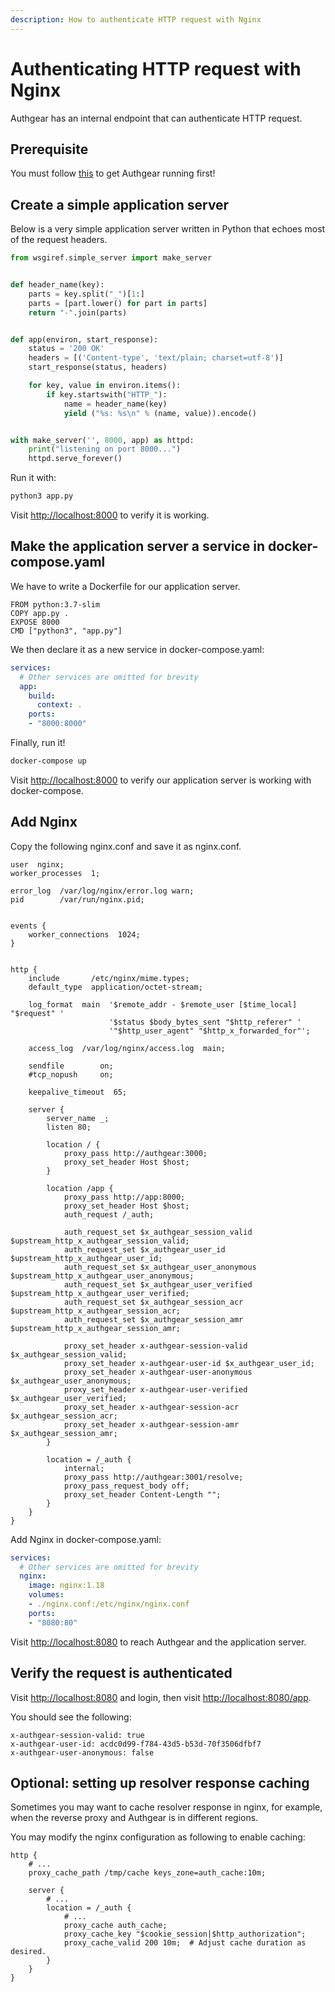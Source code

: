 ```yaml
---
description: How to authenticate HTTP request with Nginx
---
```


# Authenticating HTTP request with Nginx

Authgear has an internal endpoint that can authenticate HTTP request.

## Prerequisite

You must follow [this](../deploy-on-your-cloud/local.md) to get Authgear running first!

## Create a simple application server

Below is a very simple application server written in Python that echoes most of the request headers.

```python
from wsgiref.simple_server import make_server


def header_name(key):
    parts = key.split("_")[1:]
    parts = [part.lower() for part in parts]
    return "-".join(parts)


def app(environ, start_response):
    status = '200 OK'
    headers = [('Content-type', 'text/plain; charset=utf-8')]
    start_response(status, headers)

    for key, value in environ.items():
        if key.startswith("HTTP_"):
            name = header_name(key)
            yield ("%s: %s\n" % (name, value)).encode()


with make_server('', 8000, app) as httpd:
    print("listening on port 8000...")
    httpd.serve_forever()
```

Run it with:

```bash
python3 app.py
```

Visit [http://localhost:8000](http://localhost:8000) to verify it is working.

## Make the application server a service in docker-compose.yaml

We have to write a Dockerfile for our application server.

```text
FROM python:3.7-slim
COPY app.py .
EXPOSE 8000
CMD ["python3", "app.py"]
```

We then declare it as a new service in docker-compose.yaml:

```yaml
services:
  # Other services are omitted for brevity
  app:
    build:
      context: .
    ports:
    - "8000:8000"
```

Finally, run it!

```bash
docker-compose up
```

Visit [http://localhost:8000](http://localhost:8000) to verify our application server is working with docker-compose.

## Add Nginx

Copy the following nginx.conf and save it as nginx.conf.

```text
user  nginx;
worker_processes  1;

error_log  /var/log/nginx/error.log warn;
pid        /var/run/nginx.pid;


events {
    worker_connections  1024;
}


http {
    include       /etc/nginx/mime.types;
    default_type  application/octet-stream;

    log_format  main  '$remote_addr - $remote_user [$time_local] "$request" '
                      '$status $body_bytes_sent "$http_referer" '
                      '"$http_user_agent" "$http_x_forwarded_for"';

    access_log  /var/log/nginx/access.log  main;

    sendfile        on;
    #tcp_nopush     on;

    keepalive_timeout  65;

    server {
        server_name _;
        listen 80;

        location / {
            proxy_pass http://authgear:3000;
            proxy_set_header Host $host;
        }

        location /app {
            proxy_pass http://app:8000;
            proxy_set_header Host $host;
            auth_request /_auth;

            auth_request_set $x_authgear_session_valid $upstream_http_x_authgear_session_valid;
            auth_request_set $x_authgear_user_id $upstream_http_x_authgear_user_id;
            auth_request_set $x_authgear_user_anonymous $upstream_http_x_authgear_user_anonymous;
            auth_request_set $x_authgear_user_verified $upstream_http_x_authgear_user_verified;
            auth_request_set $x_authgear_session_acr $upstream_http_x_authgear_session_acr;
            auth_request_set $x_authgear_session_amr $upstream_http_x_authgear_session_amr;

            proxy_set_header x-authgear-session-valid $x_authgear_session_valid;
            proxy_set_header x-authgear-user-id $x_authgear_user_id;
            proxy_set_header x-authgear-user-anonymous $x_authgear_user_anonymous;
            proxy_set_header x-authgear-user-verified $x_authgear_user_verified;
            proxy_set_header x-authgear-session-acr $x_authgear_session_acr;
            proxy_set_header x-authgear-session-amr $x_authgear_session_amr;
        }

        location = /_auth {
            internal;
            proxy_pass http://authgear:3001/resolve;
            proxy_pass_request_body off;
            proxy_set_header Content-Length "";
        }
    }
}
```

Add Nginx in docker-compose.yaml:

```yaml
services:
  # Other services are omitted for brevity
  nginx:
    image: nginx:1.18
    volumes:
    - ./nginx.conf:/etc/nginx/nginx.conf
    ports:
    - "8080:80"
```

Visit [http://localhost:8080](http://localhost:8080) to reach Authgear and the application server.

## Verify the request is authenticated

Visit [http://localhost:8080](http://localhost:8080) and login, then visit [http://localhost:8080/app](http://localhost:8080/app).

You should see the following:

```text
x-authgear-session-valid: true
x-authgear-user-id: acdc0d99-f784-43d5-b53d-70f3506dfbf7
x-authgear-user-anonymous: false
```

## Optional: setting up resolver response caching

Sometimes you may want to cache resolver response in nginx, for example, when the reverse proxy and Authgear is in different regions.

You may modify the nginx configuration as following to enable caching:

```text
http {
    # ...
    proxy_cache_path /tmp/cache keys_zone=auth_cache:10m;

    server {
        # ...
        location = /_auth {
            # ...
            proxy_cache auth_cache;
            proxy_cache_key "$cookie_session|$http_authorization";
            proxy_cache_valid 200 10m;  # Adjust cache duration as desired.
        }
    }
}
```

